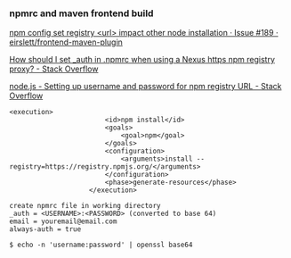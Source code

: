 ### npmrc and maven frontend build



[npm config set registry &lt;url&gt; impact other node installation · Issue #189 · eirslett/frontend-maven-plugin](https://github.com/eirslett/frontend-maven-plugin/issues/189 "npm config set registry &lt;url&gt; impact other node installation · Issue #189 · eirslett/frontend-maven-plugin")



[How should I set _auth in .npmrc when using a Nexus https npm registry proxy? - Stack Overflow](https://stackoverflow.com/questions/35043155/how-should-i-set-auth-in-npmrc-when-using-a-nexus-https-npm-registry-proxy "How should I set _auth in .npmrc when using a Nexus https npm registry proxy? - Stack Overflow")



[node.js - Setting up username and password for npm registry URL - Stack Overflow](https://stackoverflow.com/questions/50612549/setting-up-username-and-password-for-npm-registry-url "node.js - Setting up username and password for npm registry URL - Stack Overflow")


 

```shell
<execution>
						<id>npm install</id>
						<goals>
							<goal>npm</goal>
						</goals>
						<configuration>
							<arguments>install --registry=https://registry.npmjs.org/</arguments>
						</configuration>
						<phase>generate-resources</phase>
					</execution>

create npmrc file in working directory
_auth = <USERNAME>:<PASSWORD> (converted to base 64)
email = youremail@email.com
always-auth = true

$ echo -n 'username:password' | openssl base64

```
